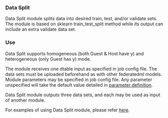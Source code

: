 ### Data Split

Data Split module splits data into desired train, test, and/or validate sets. The module is based on sklearn train_test_split method while its output can include an extra validate data set.

### Use

Data Split supports homogeneous (both Guest & Host have y) and heterogeneous (only Guest has y) mode.

The module receives one dtable input as specified in job config file. The data sets must be uploaded beforehand as with other federatedml models. Module parameters may be specified in job config file. Any parameter unspecified will take the default value detailed in [parameter definition](../../param/data_split_param.py).

Data Split module outputs three data sets, and each may be used as input of another module. 

For examples of using Data Split module, please refer [here](../../examples/federatedml-1.x-examples/data_split).